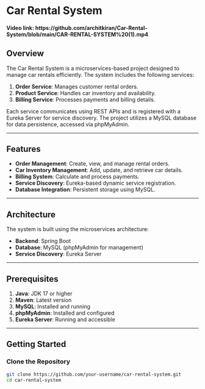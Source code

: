 # Car Rental System

<h4>Video link: https://github.com/architkiran/Car-Rental-System/blob/main/CAR-RENTAL-SYSTEM%20(1).mp4</h4>

## Overview
The Car Rental System is a microservices-based project designed to manage car rentals efficiently. The system includes the following services:

1. **Order Service**: Manages customer rental orders.
2. **Product Service**: Handles car inventory and availability.
3. **Billing Service**: Processes payments and billing details.

Each service communicates using REST APIs and is registered with a Eureka Server for service discovery. The project utilizes a MySQL database for data persistence, accessed via phpMyAdmin.

---

## Features
- **Order Management**: Create, view, and manage rental orders.
- **Car Inventory Management**: Add, update, and retrieve car details.
- **Billing System**: Calculate and process payments.
- **Service Discovery**: Eureka-based dynamic service registration.
- **Database Integration**: Persistent storage using MySQL.

---

## Architecture

The system is built using the microservices architecture:

- **Backend**: Spring Boot
- **Database**: MySQL (phpMyAdmin for management)
- **Service Discovery**: Eureka Server

---

## Prerequisites

1. **Java**: JDK 17 or higher
2. **Maven**: Latest version
3. **MySQL**: Installed and running
4. **phpMyAdmin**: Installed and configured
5. **Eureka Server**: Running and accessible

---

## Getting Started

### Clone the Repository
```bash
git clone https://github.com/your-username/car-rental-system.git
cd car-rental-system
